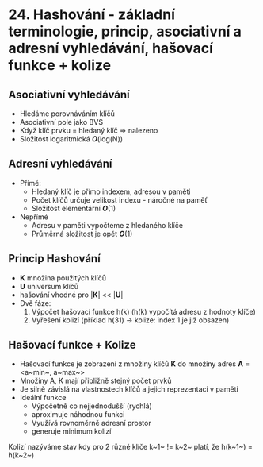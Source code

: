 # 24. Hashování - základní terminologie, princip, asociativní a adresní vyhledávání, hašovací funkce + kolize

## Asociativní vyhledávání

- Hledáme porovnáváním klíčů
- Asociativní pole jako BVS
- Když klíč prvku = hledaný klíč => nalezeno
- Složitost logaritmická **_O_**(log(N))

## Adresní vyhledávání

- Přímé:
  - Hledaný klíč je přímo indexem, adresou v paměti
  - Počet klíčů určuje velikost indexu - náročné na paměť
  - Složitost elementární **_O_**(1)
- Nepřímé
  - Adresu v paměti vypočteme z hledaného klíče
  - Průměrná složitost je opět **_O_**(1)

## Princip Hashování

- **K** množina použitých klíčů
- **U** universum klíčů
- hašování vhodné pro |**K**| << |**U**|
- Dvě fáze:
  1. Výpočet hašovací funkce h(k) (h(k) vypočítá adresu z hodnoty klíče)
  2. Vyřešení kolizí (příklad h(31) -> kolize: index 1 je již obsazen)

## Hašovací funkce + Kolize

- Hašovací funkce je zobrazení z množiny klíčů **K** do množiny adres **A** = <a~min~, a~max~>
- Množiny A, K mají přibližně stejný počet prvků
- Je silně závislá na vlastnostech klíčů a jejich reprezentaci v paměti
- Ideální funkce
  - Výpočetně co nejjednodušší (rychlá)
  - aproximuje náhodnou funkci
  - Využívá rovnoměrně adresní prostor
  - generuje minimum kolizí

Kolizí nazýváme stav kdy pro 2 různé klíče k~1~ != k~2~ platí, že h(k~1~) = h(k~2~)
